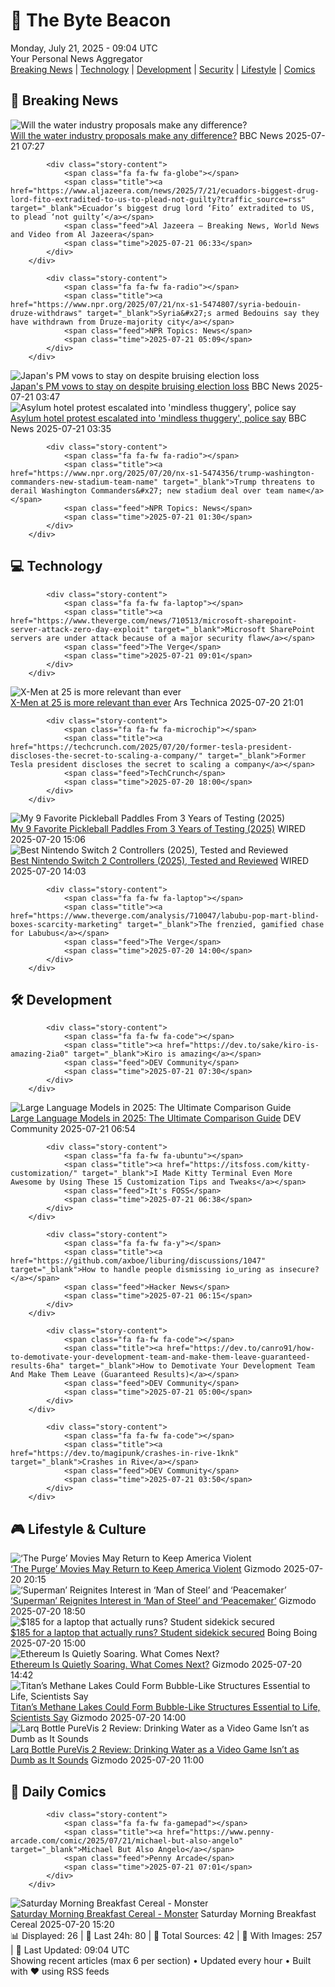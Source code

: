 <!-- Processing 54 RSS feeds at 2025-07-21 09:04:43 UTC -->
<!-- Processing: Saturday Morning Breakfast Cereal -->
<!-- Processing: Penny Arcade -->
<!-- Processing: Poorly Drawn Lines -->
<!-- Processing: Dilbert -->
<!-- Processing: Cyanide & Happiness -->
<!-- Processing: CNN Breaking News -->
<!-- Processing: BBC World News -->
<!-- Processing: BBC Breaking News -->
<!-- Processing: Reuters Top News -->
<!-- Processing: Reuters World News -->
<!-- Processing: Associated Press Breaking -->
<!-- Processing: ABC News Breaking -->
<!-- Processing: NBC News Breaking -->
<!-- Processing: Sky News World -->
<!-- Processing: TechCrunch -->
<!-- Processing: The Verge -->
<!-- Processing: WIRED -->
<!-- Processing: Slashdot -->
<!-- Processing: Lobsters Python -->
<!-- Processing: StackOverflow Blog -->
<!-- Processing: Phoronix Linux News -->
<!-- Processing: DistroWatch -->
<!-- Processing: Linux.com -->
<!-- Processing: Red Hat Blog -->
<!-- Processing: Ubuntu Blog -->
<!-- Processing: GitHub Blog -->
<!-- Processing: GitLab Blog -->
<!-- Processing: Coding Horror -->
<!-- Processing: Gizmodo -->
<!-- Processing: Boing Boing -->
<!-- Processing: Krebs on Security -->
<!-- Processing: Schneier on Security -->
<!-- Generated 4 new posts out of 32 feeds processed -->
<div class="newspaper-header">
    <h1 class="newspaper-title">📰 The Byte Beacon</h1>
    <div class="newspaper-date">Monday, July 21, 2025 - 09:04 UTC</div>
    <div class="newspaper-subtitle">Your Personal News Aggregator</div>
</div>

<div class="newspaper-nav">
    <a href="#breaking">Breaking News</a> |
    <a href="#tech">Technology</a> |
    <a href="#dev">Development</a> |
    <a href="#security">Security</a> |
    <a href="#lifestyle">Lifestyle</a> |
    <a href="#webcomics">Comics</a>
</div>

<div class="news-section breaking-news" id="breaking">
<h2 class="section-header">🚨 Breaking News</h2>
<div class="stories-container">
<div class="story">
            <img src="https://ichef.bbci.co.uk/ace/standard/240/cpsprodpb/3ec3/live/f32e8990-65fd-11f0-9cd1-a121919897fe.jpg" alt="Will the water industry proposals make any difference?" class="story-image" loading="lazy" onerror="this.style.display='none'">
            <div class="story-content">
                <span class="fa fa-fw fa-flag"></span>
                <span class="title"><a href="https://www.bbc.com/news/articles/cj4e7nj0q1zo" target="_blank">Will the water industry proposals make any difference?</a></span>
                <span class="feed">BBC News</span>
                <span class="time">2025-07-21 07:27</span>
            </div>
        </div>
<div class="story">
            
            <div class="story-content">
                <span class="fa fa-fw fa-globe"></span>
                <span class="title"><a href="https://www.aljazeera.com/news/2025/7/21/ecuadors-biggest-drug-lord-fito-extradited-to-us-to-plead-not-guilty?traffic_source=rss" target="_blank">Ecuador’s biggest drug lord ‘Fito’ extradited to US, to plead ‘not guilty’</a></span>
                <span class="feed">Al Jazeera – Breaking News, World News and Video from Al Jazeera</span>
                <span class="time">2025-07-21 06:33</span>
            </div>
        </div>
<div class="story">
            
            <div class="story-content">
                <span class="fa fa-fw fa-radio"></span>
                <span class="title"><a href="https://www.npr.org/2025/07/21/nx-s1-5474807/syria-bedouin-druze-withdraws" target="_blank">Syria&#x27;s armed Bedouins say they have withdrawn from Druze-majority city</a></span>
                <span class="feed">NPR Topics: News</span>
                <span class="time">2025-07-21 05:09</span>
            </div>
        </div>
<div class="story">
            <img src="https://ichef.bbci.co.uk/ace/standard/240/cpsprodpb/9eaf/live/0aca6490-6584-11f0-adfc-7f6db2af6565.jpg" alt="Japan&#x27;s PM vows to stay on despite bruising election loss" class="story-image" loading="lazy" onerror="this.style.display='none'">
            <div class="story-content">
                <span class="fa fa-fw fa-earth-americas"></span>
                <span class="title"><a href="https://www.bbc.com/news/articles/c8xvn90yr8go" target="_blank">Japan&#x27;s PM vows to stay on despite bruising election loss</a></span>
                <span class="feed">BBC News</span>
                <span class="time">2025-07-21 03:47</span>
            </div>
        </div>
<div class="story">
            <img src="https://ichef.bbci.co.uk/ace/standard/240/cpsprodpb/a5b9/live/af22a700-659d-11f0-89ea-4d6f9851f623.jpg" alt="Asylum hotel protest escalated into &#x27;mindless thuggery&#x27;, police say" class="story-image" loading="lazy" onerror="this.style.display='none'">
            <div class="story-content">
                <span class="fa fa-fw fa-flag"></span>
                <span class="title"><a href="https://www.bbc.com/news/articles/cdr3716kd8mo" target="_blank">Asylum hotel protest escalated into &#x27;mindless thuggery&#x27;, police say</a></span>
                <span class="feed">BBC News</span>
                <span class="time">2025-07-21 03:35</span>
            </div>
        </div>
<div class="story">
            
            <div class="story-content">
                <span class="fa fa-fw fa-radio"></span>
                <span class="title"><a href="https://www.npr.org/2025/07/20/nx-s1-5474356/trump-washington-commanders-new-stadium-team-name" target="_blank">Trump threatens to derail Washington Commanders&#x27; new stadium deal over team name</a></span>
                <span class="feed">NPR Topics: News</span>
                <span class="time">2025-07-21 01:30</span>
            </div>
        </div>
</div>
</div>
<div class="news-section tech-news" id="tech">
<h2 class="section-header">💻 Technology</h2>
<div class="stories-container">
<div class="story">
            
            <div class="story-content">
                <span class="fa fa-fw fa-laptop"></span>
                <span class="title"><a href="https://www.theverge.com/news/710513/microsoft-sharepoint-server-attack-zero-day-exploit" target="_blank">Microsoft SharePoint servers are under attack because of a major security flaw</a></span>
                <span class="feed">The Verge</span>
                <span class="time">2025-07-21 09:01</span>
            </div>
        </div>
<div class="story">
            <img src="https://cdn.arstechnica.net/wp-content/uploads/2025/07/xmen5-500x500-1752941188.jpg" alt="X-Men at 25 is more relevant than ever" class="story-image" loading="lazy" onerror="this.style.display='none'">
            <div class="story-content">
                <span class="fa fa-fw fa-cog"></span>
                <span class="title"><a href="https://arstechnica.com/culture/2025/07/x-men-at-25-is-more-relevant-than-ever/" target="_blank">X-Men at 25 is more relevant than ever</a></span>
                <span class="feed">Ars Technica</span>
                <span class="time">2025-07-20 21:01</span>
            </div>
        </div>
<div class="story">
            
            <div class="story-content">
                <span class="fa fa-fw fa-microchip"></span>
                <span class="title"><a href="https://techcrunch.com/2025/07/20/former-tesla-president-discloses-the-secret-to-scaling-a-company/" target="_blank">Former Tesla president discloses the secret to scaling a company</a></span>
                <span class="feed">TechCrunch</span>
                <span class="time">2025-07-20 18:00</span>
            </div>
        </div>
<div class="story">
            <img src="https://media.wired.com/photos/687b6f785be8b955cdab7089/master/pass/Best%20pickleball%20paddles%20update_.png" alt="My 9 Favorite Pickleball Paddles From 3 Years of Testing (2025)" class="story-image" loading="lazy" onerror="this.style.display='none'">
            <div class="story-content">
                <span class="fa fa-fw fa-bolt"></span>
                <span class="title"><a href="https://www.wired.com/gallery/best-pickleball-paddles/" target="_blank">My 9 Favorite Pickleball Paddles From 3 Years of Testing (2025)</a></span>
                <span class="feed">WIRED</span>
                <span class="time">2025-07-20 15:06</span>
            </div>
        </div>
<div class="story">
            <img src="https://media.wired.com/photos/687b5256d4a901096a09c8b8/master/pass/Best%20Switch%202%20Controllers_.png" alt="Best Nintendo Switch 2 Controllers (2025), Tested and Reviewed" class="story-image" loading="lazy" onerror="this.style.display='none'">
            <div class="story-content">
                <span class="fa fa-fw fa-bolt"></span>
                <span class="title"><a href="https://www.wired.com/gallery/best-nintendo-switch-2-controllers/" target="_blank">Best Nintendo Switch 2 Controllers (2025), Tested and Reviewed</a></span>
                <span class="feed">WIRED</span>
                <span class="time">2025-07-20 14:03</span>
            </div>
        </div>
<div class="story">
            
            <div class="story-content">
                <span class="fa fa-fw fa-laptop"></span>
                <span class="title"><a href="https://www.theverge.com/analysis/710047/labubu-pop-mart-blind-boxes-scarcity-marketing" target="_blank">The frenzied, gamified chase for Labubus</a></span>
                <span class="feed">The Verge</span>
                <span class="time">2025-07-20 14:00</span>
            </div>
        </div>
</div>
</div>
<div class="news-section dev-news" id="dev">
<h2 class="section-header">🛠️ Development</h2>
<div class="stories-container">
<div class="story">
            
            <div class="story-content">
                <span class="fa fa-fw fa-code"></span>
                <span class="title"><a href="https://dev.to/sake/kiro-is-amazing-2ia0" target="_blank">Kiro is amazing</a></span>
                <span class="feed">DEV Community</span>
                <span class="time">2025-07-21 07:30</span>
            </div>
        </div>
<div class="story">
            <img src="https://media2.dev.to/dynamic/image/width=800%2Cheight=%2Cfit=scale-down%2Cgravity=auto%2Cformat=auto/https%3A%2F%2Fvia.placeholder.com%2F800x400%2F1e293b%2Fffffff%3Ftext%3DLLM%2BLandscape%2B2025" alt="Large Language Models in 2025: The Ultimate Comparison Guide" class="story-image" loading="lazy" onerror="this.style.display='none'">
            <div class="story-content">
                <span class="fa fa-fw fa-code"></span>
                <span class="title"><a href="https://dev.to/onirestart/large-language-models-in-2025-the-ultimate-comparison-guide-4fpm" target="_blank">Large Language Models in 2025: The Ultimate Comparison Guide</a></span>
                <span class="feed">DEV Community</span>
                <span class="time">2025-07-21 06:54</span>
            </div>
        </div>
<div class="story">
            
            <div class="story-content">
                <span class="fa fa-fw fa-ubuntu"></span>
                <span class="title"><a href="https://itsfoss.com/kitty-customization/" target="_blank">I Made Kitty Terminal Even More Awesome by Using These 15 Customization Tips and Tweaks</a></span>
                <span class="feed">It's FOSS</span>
                <span class="time">2025-07-21 06:38</span>
            </div>
        </div>
<div class="story">
            
            <div class="story-content">
                <span class="fa fa-fw fa-y"></span>
                <span class="title"><a href="https://github.com/axboe/liburing/discussions/1047" target="_blank">How to handle people dismissing io_uring as insecure?</a></span>
                <span class="feed">Hacker News</span>
                <span class="time">2025-07-21 06:15</span>
            </div>
        </div>
<div class="story">
            
            <div class="story-content">
                <span class="fa fa-fw fa-code"></span>
                <span class="title"><a href="https://dev.to/canro91/how-to-demotivate-your-development-team-and-make-them-leave-guaranteed-results-6ha" target="_blank">How to Demotivate Your Development Team And Make Them Leave (Guaranteed Results)</a></span>
                <span class="feed">DEV Community</span>
                <span class="time">2025-07-21 05:00</span>
            </div>
        </div>
<div class="story">
            
            <div class="story-content">
                <span class="fa fa-fw fa-code"></span>
                <span class="title"><a href="https://dev.to/magipunk/crashes-in-rive-1knk" target="_blank">Crashes in Rive</a></span>
                <span class="feed">DEV Community</span>
                <span class="time">2025-07-21 03:50</span>
            </div>
        </div>
</div>
</div>
<div class="news-section lifestyle-news" id="lifestyle">
<h2 class="section-header">🎮 Lifestyle & Culture</h2>
<div class="stories-container">
<div class="story">
            <img src="https://gizmodo.com/app/uploads/2025/07/forever-purge.jpg" alt="‘The Purge’ Movies May Return to Keep America Violent" class="story-image" loading="lazy" onerror="this.style.display='none'">
            <div class="story-content">
                <span class="fa fa-fw fa-computer"></span>
                <span class="title"><a href="https://gizmodo.com/the-purge-movies-may-return-to-keep-america-violent-2000631851" target="_blank">‘The Purge’ Movies May Return to Keep America Violent</a></span>
                <span class="feed">Gizmodo</span>
                <span class="time">2025-07-20 20:15</span>
            </div>
        </div>
<div class="story">
            <img src="https://gizmodo.com/app/uploads/2025/07/superman-movies-ranked.jpg" alt="‘Superman’ Reignites Interest in ‘Man of Steel’ and ‘Peacemaker’" class="story-image" loading="lazy" onerror="this.style.display='none'">
            <div class="story-content">
                <span class="fa fa-fw fa-computer"></span>
                <span class="title"><a href="https://gizmodo.com/superman-reignites-interest-in-man-of-steel-and-peacemaker-2000631775" target="_blank">‘Superman’ Reignites Interest in ‘Man of Steel’ and ‘Peacemaker’</a></span>
                <span class="feed">Gizmodo</span>
                <span class="time">2025-07-20 18:50</span>
            </div>
        </div>
<div class="story">
            <img src="https://i0.wp.com/boingboing.net/wp-content/uploads/2025/07/1min.AI-Advanced-Business-Plan-Lifetime-Subscription-1-1.jpg?fit=1200%2C800&amp;quality=60&amp;ssl=1" alt="$185 for a laptop that actually runs? Student sidekick secured" class="story-image" loading="lazy" onerror="this.style.display='none'">
            <div class="story-content">
                <span class="fa fa-fw fa-arrow-right"></span>
                <span class="title"><a href="https://boingboing.net/2025/07/20/185-for-a-laptop-that-actually-runs-student-sidekick-secured.html" target="_blank">$185 for a laptop that actually runs? Student sidekick secured</a></span>
                <span class="feed">Boing Boing</span>
                <span class="time">2025-07-20 15:00</span>
            </div>
        </div>
<div class="story">
            <img src="https://gizmodo.com/app/uploads/2021/09/26c303726ec2038b053a894424992578.jpg" alt="Ethereum Is Quietly Soaring. What Comes Next?" class="story-image" loading="lazy" onerror="this.style.display='none'">
            <div class="story-content">
                <span class="fa fa-fw fa-computer"></span>
                <span class="title"><a href="https://gizmodo.com/ethereum-is-quietly-soaring-what-comes-next-2000631839" target="_blank">Ethereum Is Quietly Soaring. What Comes Next?</a></span>
                <span class="feed">Gizmodo</span>
                <span class="time">2025-07-20 14:42</span>
            </div>
        </div>
<div class="story">
            <img src="https://gizmodo.com/app/uploads/2025/07/titan.jpg" alt="Titan’s Methane Lakes Could Form Bubble-Like Structures Essential to Life, Scientists Say" class="story-image" loading="lazy" onerror="this.style.display='none'">
            <div class="story-content">
                <span class="fa fa-fw fa-computer"></span>
                <span class="title"><a href="https://gizmodo.com/titans-methane-lakes-could-form-bubble-like-structures-essential-to-life-scientists-say-2000630865" target="_blank">Titan’s Methane Lakes Could Form Bubble-Like Structures Essential to Life, Scientists Say</a></span>
                <span class="feed">Gizmodo</span>
                <span class="time">2025-07-20 14:00</span>
            </div>
        </div>
<div class="story">
            <img src="https://gizmodo.com/app/uploads/2025/07/Larq-Bottle-PureVis-2-review-04.jpg" alt="Larq Bottle PureVis 2 Review: Drinking Water as a Video Game Isn’t as Dumb as It Sounds" class="story-image" loading="lazy" onerror="this.style.display='none'">
            <div class="story-content">
                <span class="fa fa-fw fa-computer"></span>
                <span class="title"><a href="https://gizmodo.com/larq-bottle-purevis-2-review-drinking-water-as-a-video-game-isnt-as-dumb-as-it-sounds-2000631132" target="_blank">Larq Bottle PureVis 2 Review: Drinking Water as a Video Game Isn’t as Dumb as It Sounds</a></span>
                <span class="feed">Gizmodo</span>
                <span class="time">2025-07-20 11:00</span>
            </div>
        </div>
</div>
</div>
<div class="news-section webcomics-section" id="webcomics">
<h2 class="section-header">🎨 Daily Comics</h2>
<div class="stories-container">
<div class="story">
            
            <div class="story-content">
                <span class="fa fa-fw fa-gamepad"></span>
                <span class="title"><a href="https://www.penny-arcade.com/comic/2025/07/21/michael-but-also-angelo" target="_blank">Michael But Also Angelo</a></span>
                <span class="feed">Penny Arcade</span>
                <span class="time">2025-07-21 07:01</span>
            </div>
        </div>
<div class="story">
            <img src="https://www.smbc-comics.com/comics/1752732385-20250721.png" alt="Saturday Morning Breakfast Cereal - Monster" class="story-image" loading="lazy" onerror="this.style.display='none'">
            <div class="story-content">
                <span class="fa fa-fw fa-smile"></span>
                <span class="title"><a href="https://www.smbc-comics.com/comic/monster-3" target="_blank">Saturday Morning Breakfast Cereal - Monster</a></span>
                <span class="feed">Saturday Morning Breakfast Cereal</span>
                <span class="time">2025-07-20 15:20</span>
            </div>
        </div>
</div>
</div>

<div class="newspaper-footer">
    <div class="stats">
        📊 Displayed: 26 | 📅 Last 24h: 80 | 📡 Total Sources: 42 | 📸 With Images: 257 |
        🔄 Last Updated: 09:04 UTC
    </div>
    <div class="footer-note">
        Showing recent articles (max 6 per section) • Updated every hour • Built with ❤️ using RSS feeds
    </div>
</div>
